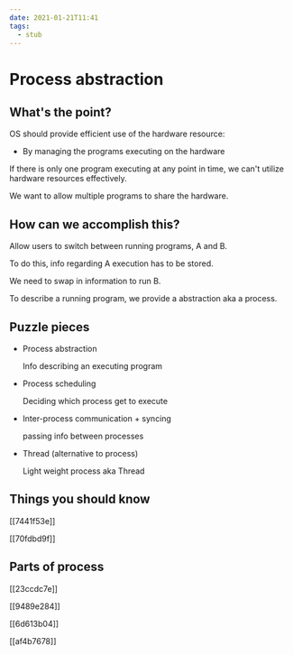 ```yaml
---
date: 2021-01-21T11:41
tags: 
  - stub
---
```


# Process abstraction

## What's the point?

OS should provide efficient use of the hardware resource:
- By managing the programs executing on the hardware

If there is only one program executing at any point in time, we can't utilize hardware resources effectively.

We want to allow multiple programs to share the hardware.

## How can we accomplish this?

Allow users to switch between running programs, A and B.

To do this, info regarding A execution has to be stored.

We need to swap in information to run B.

To describe a running program, we provide a abstraction aka a process.

## Puzzle pieces

- Process abstraction

  Info describing an executing program
  
- Process scheduling

  Deciding which process get to execute
  
- Inter-process communication + syncing

  passing info between processes
  
- Thread (alternative to process)

  Light weight process aka Thread
  
## Things you should know

[[7441f53e]]

[[70fdbd9f]]

## Parts of process
  
[[23ccdc7e]]

[[9489e284]]

[[6d613b04]]

[[af4b7678]]
